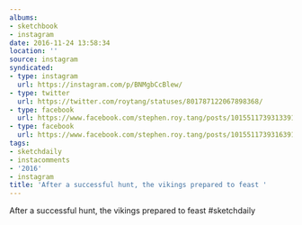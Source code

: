 ```yaml
---
albums:
- sketchbook
- instagram
date: 2016-11-24 13:58:34
location: ''
source: instagram
syndicated:
- type: instagram
  url: https://instagram.com/p/BNMgbCcBlew/
- type: twitter
  url: https://twitter.com/roytang/statuses/801787122067898368/
- type: facebook
  url: https://www.facebook.com/stephen.roy.tang/posts/10155117393133912:0
- type: facebook
  url: https://www.facebook.com/stephen.roy.tang/posts/10155117393163912
tags:
- sketchdaily
- instacomments
- '2016'
- instagram
title: 'After a successful hunt, the vikings prepared to feast '
---
```


After a successful hunt, the vikings prepared to feast #sketchdaily